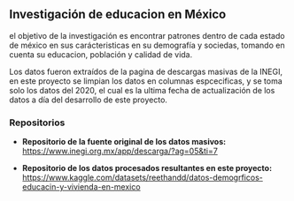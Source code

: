 ## Investigación de educacion en México

el objetivo de la investigación es encontrar patrones dentro de cada estado de méxico en sus carácteristicas en su demografía y sociedas, tomando en cuenta su educacion, población y calidad de vida. 

Los datos fueron extraídos de la pagina de descargas masivas de la INEGI, en este proyecto se limpian los datos en columnas espcecificas, y se toma solo los datos del 2020, el cual es la ultima fecha de actualización de los datos a día del desarrollo de este proyecto.

### Repositorios

- **Repositorio de la fuente original de los datos masivos:** https://www.inegi.org.mx/app/descarga/?ag=05&ti=7

- **Repositorio de los datos procesados resultantes en este proyecto:** https://www.kaggle.com/datasets/reethandd/datos-demogrficos-educacin-y-vivienda-en-mexico

